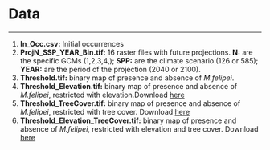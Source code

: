# Data

***

1. **In_Occ.csv:** Initial occurrences
1. **ProjN_SSP_YEAR_Bin.tif:** 16 raster files with future projections. **N:** are the specific GCMs (1,2,3,4,); **SPP:** are the climate scenario (126 or 585); **YEAR:** are the period of the projection (2040 or 2100).
1. **Threshold.tif:** binary map of presence and absence of _M.felipei_.
1. **Threshold_Elevation.tif:** binary map of presence and absence of _M.felipei_, restricted with elevation.Download [here](https://www.dropbox.com/s/fqti5mxgllqhhjr/Threshold_Elevation.tif?dl=0)
1. **Threshold_TreeCover.tif:** binary map of presence and absence of _M.felipei_, restricted with tree cover. Download [here](https://www.dropbox.com/s/2a5h6rn17qju0yk/Threshold_TreeCover.tif?dl=0)
1. **Threshold_Elevation_TreeCover.tif:** binary map of presence and absence of _M.felipei_, restricted with elevation and tree cover. Download [here](https://www.dropbox.com/s/0mfurlmgrxuqr0d/Threshold_Elevation_TreeCover.tif?dl=0)
